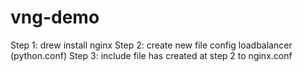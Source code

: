 # vng-demo

Step 1: drew install nginx
Step 2: create new file config loadbalancer (python.conf)
Step 3: include file has created at step 2 to nginx.conf
